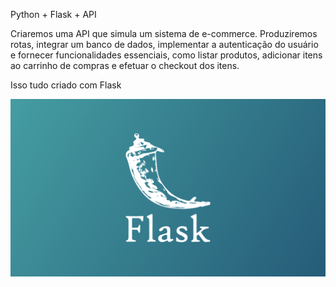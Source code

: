 Python + Flask + API

Criaremos uma API que simula um sistema de e-commerce.
Produziremos rotas, integrar um banco de dados, implementar a autenticação do usuário e fornecer funcionalidades essenciais, como listar produtos, adicionar itens ao carrinho de compras e efetuar o checkout dos itens.

Isso tudo criado com Flask

![alt text](image.png)
